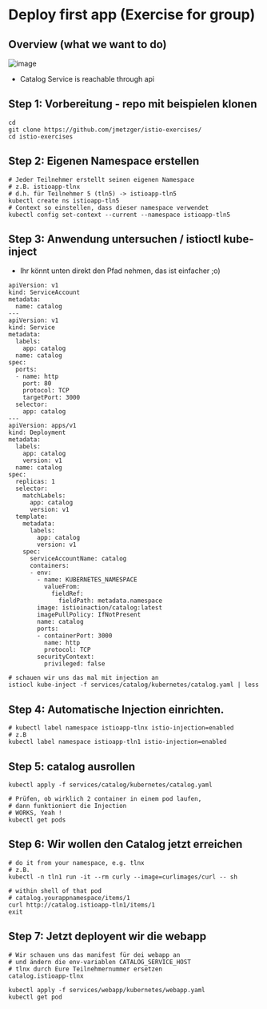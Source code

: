 # Deploy first app (Exercise for group) 

## Overview (what we want to do) 

![image](https://github.com/jmetzger/training-kubernetes-advanced/assets/1933318/285fc65a-57ec-425f-bcd7-729777f79a7d)

  * Catalog Service is reachable through api

## Step 1: Vorbereitung - repo mit beispielen klonen 

```
cd
git clone https://github.com/jmetzger/istio-exercises/
cd istio-exercises 
```

## Step 2: Eigenen Namespace erstellen 

```
# Jeder Teilnehmer erstellt seinen eigenen Namespace
# z.B. istioapp-tlnx
# d.h. für Teilnehmer 5 (tln5) -> istioapp-tln5
kubectl create ns istioapp-tln5 
# Context so einstellen, dass dieser namespace verwendet
kubectl config set-context --current --namespace istioapp-tln5 
```

## Step 3: Anwendung untersuchen / istioctl kube-inject 

  * Ihr könnt unten direkt den Pfad nehmen, das ist einfacher ;o) 

```
apiVersion: v1
kind: ServiceAccount
metadata:
  name: catalog
---
apiVersion: v1
kind: Service
metadata:
  labels:
    app: catalog
  name: catalog
spec:
  ports:
  - name: http
    port: 80
    protocol: TCP
    targetPort: 3000
  selector:
    app: catalog
---
apiVersion: apps/v1
kind: Deployment
metadata:
  labels:
    app: catalog
    version: v1
  name: catalog
spec:
  replicas: 1
  selector:
    matchLabels:
      app: catalog
      version: v1
  template:
    metadata:
      labels:
        app: catalog
        version: v1
    spec: 
      serviceAccountName: catalog
      containers:
      - env:
        - name: KUBERNETES_NAMESPACE
          valueFrom:
            fieldRef:
              fieldPath: metadata.namespace
        image: istioinaction/catalog:latest
        imagePullPolicy: IfNotPresent
        name: catalog
        ports:
        - containerPort: 3000
          name: http
          protocol: TCP
        securityContext:
          privileged: false
```

```
# schauen wir uns das mal mit injection an 
istiocl kube-inject -f services/catalog/kubernetes/catalog.yaml | less 
```

## Step 4: Automatische Injection einrichten. 

```
# kubectl label namespace istioapp-tlnx istio-injection=enabled 
# z.B
kubectl label namespace istioapp-tln1 istio-injection=enabled 
```

## Step 5: catalog ausrollen 

```
kubectl apply -f services/catalog/kubernetes/catalog.yaml
```

```
# Prüfen, ob wirklich 2 container in einem pod laufen,
# dann funktioniert die Injection
# WORKS, Yeah !
kubectl get pods 
```

## Step 6: Wir wollen den Catalog jetzt erreichen 

```
# do it from your namespace, e.g. tlnx 
# z.B. 
kubectl -n tln1 run -it --rm curly --image=curlimages/curl -- sh
```

```
# within shell of that pod
# catalog.yourappnamespace/items/1
curl http://catalog.istioapp-tln1/items/1
exit
```

## Step 7: Jetzt deployent wir die webapp 

```
# Wir schauen uns das manifest für dei webapp an
# und ändern die env-variablen CATALOG_SERVICE_HOST 
# tlnx durch Eure Teilnehmernummer ersetzen 
catalog.istioapp-tlnx  
```

```
kubectl apply -f services/webapp/kubernetes/webapp.yaml 
kubectl get pod
```


